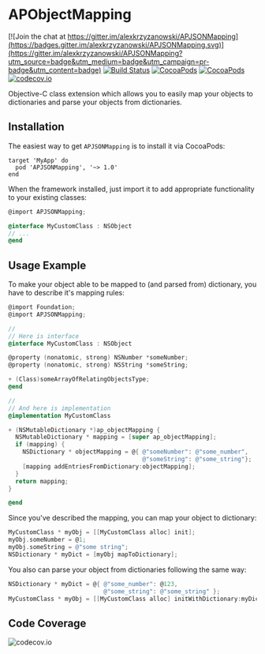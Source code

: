 # APObjectMapping

[![Join the chat at https://gitter.im/alexkrzyzanowski/APJSONMapping](https://badges.gitter.im/alexkrzyzanowski/APJSONMapping.svg)](https://gitter.im/alexkrzyzanowski/APJSONMapping?utm_source=badge&utm_medium=badge&utm_campaign=pr-badge&utm_content=badge)
[![Build Status](https://travis-ci.org/alexkrzyzanowski/APJSONMapping.svg?branch=master)](https://travis-ci.org/alexkrzyzanowski/APJSONMapping)
[![CocoaPods](https://img.shields.io/cocoapods/v/APJSONMapping.svg)](https://cocoapods.org/pods/APJSONMapping)
[![CocoaPods](https://img.shields.io/cocoapods/metrics/doc-percent/APJSONMapping.svg)](https://cocoapods.org/pods/APJSONMapping)
[![codecov.io](https://codecov.io/github/alexkrzyzanowski/APJSONMapping/coverage.svg?branch=develop)](https://codecov.io/github/alexkrzyzanowski/APJSONMapping?branch=develop)

Objective-C class extension which allows you to easily map your objects to dictionaries and parse your objects from dictionaries.

## Installation

The easiest way to get `APJSONMapping` is to install it via CocoaPods:

```Podfile
target 'MyApp' do
  pod 'APJSONMapping', '~> 1.0'
end
```

When the framework installed, just import it to add appropriate functionality to your existing classes:

```objective-c
@import APJSONMapping;

@interface MyCustomClass : NSObject
// ...
@end
```

## Usage Example

To make your object able to be mapped to (and parsed from) dictionary, you have to describe it's mapping rules:

```objective-c
@import Foundation;
@import APJSONMapping;

//
// Here is interface
@interface MyCustomClass : NSObject

@property (nonatomic, strong) NSNumber *someNumber;
@property (nonatomic, strong) NSString *someString;

+ (Class)someArrayOfRelatingObjectsType;
@end

//
// And here is implementation
@implementation MyCustomClass

+ (NSMutableDictionary *)ap_objectMapping {
  NSMutableDictionary * mapping = [super ap_objectMapping];
  if (mapping) {
    NSDictionary * objectMapping = @{ @"someNumber": @"some_number",
                                      @"someString": @"some_string"};
    [mapping addEntriesFromDictionary:objectMapping];
  }
  return mapping;
}

@end
```

Since you've described the mapping, you can map your object to dictionary:

```objective-c
MyCustomClass * myObj = [[MyCustomClass alloc] init];
myObj.someNumber = @1;
myObj.someString = @"some string";
NSDictionary * myDict = [myObj mapToDictionary];
```

You also can parse your object from dictionaries following the same way:

```objective-c
NSDictionary * myDict = @{ @"some_number": @123,
                           @"some_string": @"some_string" };
MyCustomClass * myObj = [[MyCustomClass alloc] initWithDictionary:myDict];
```

## Code Coverage

![codecov.io](https://codecov.io/github/alexkrzyzanowski/APJSONMapping/branch.svg?branch=develop)
